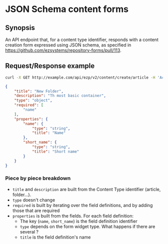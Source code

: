 # JSON Schema content forms

## Synopsis
An API endpoint that, for a content type identifier, responds with a content creation form
expressed using JSON schema, as specified in https://github.com/ezsystems/repository-forms/pull/113.

## Request/Response example

```bash
curl -X GET http://example.com/api/ezp/v2/content/create/article -H 'Accept: application/schema+json'
```

```json
{
    "title": "New Folder",
    "description": "Th most basic container",
    "type": "object",
    "required": [
        "name"
    ],
    "properties": {
        "name": {
            "type": "string",
            "title": "Name"
        },
        "short_name": {
            "type": "string",
            "title": "Short name"
        }
    }
}
```

### Piece by piece breakdown

- `title` and `description` are built from the Content Type identifier (article, folder...).
- `type` doesn't change
- `required` is built by iterating over the field definitions, and by adding those that are required
- `properties` is built from the fields. For each field definition:
  - The key (`name`, `short_name`) is the field definition identifier
  - `type` depends on the form widget type. What happens if there are several ?
  - `title` is the field definition's name
